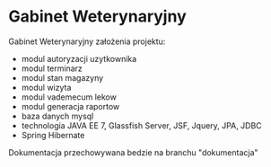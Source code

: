 Gabinet Weterynaryjny
====================

Gabinet Weterynaryjny założenia projektu:
- modul autoryzacji uzytkownika
- modul terminarz
- modul stan magazyny
- modul wizyta
- modul vademecum lekow
- modul generacja raportow
- baza danych mysql
- technologia JAVA EE 7, Glassfish Server, JSF, Jquery, JPA, JDBC
- Spring Hibernate

Dokumentacja przechowywana bedzie na branchu "dokumentacja"





